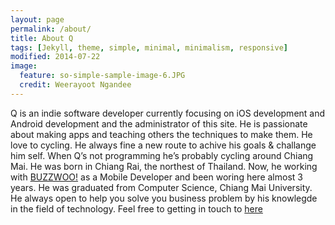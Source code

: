 ```yaml
---
layout: page
permalink: /about/
title: About Q
tags: [Jekyll, theme, simple, minimal, minimalism, responsive]
modified: 2014-07-22
image:
  feature: so-simple-sample-image-6.JPG
  credit: Weerayoot Ngandee
---
```


Q is an indie software developer currently focusing on iOS development and Android development and the administrator of this site. He is passionate about making apps and teaching others the techniques to make them. He love to cycling. He always fine a new route to achive his goals & challange him self. When Q’s not programming he’s probably cycling around Chiang Mai. He was born in Chiang Rai, the northest of Thailand. Now, he working with [BUZZWOO!](http://www.buzzwoo.de/) as a Mobile Developer and been woring here almost 3 years. He was graduated from Computer Science, Chiang Mai University. He always open to help you solve you business problem by his knowlegde in the field of technology. Feel free to getting in touch to [here](mailto:weerayoot.ngandee@gmail.com)
<!-- Looking for a simple, responsive, theme for your Jekyll powered blog? Well look no further. Here be **So Simple Theme**, the followup to [**Minimal Mistakes**](http://mmistakes.github.io/minimal-mistakes) --- by designer slash illustrator [Michael Rose](http://mademistakes). -->

<!-- ## So Simple Theme is all about:

* Responsive templates. Looking good on mobile, tablet, and desktop.
* Gracefully degrading in older browsers. Compatible with Internet Explorer 9+ and all modern browsers.
* Minimal embellishments and subtle animations. 
* Readable typography to make your words shine.
* Support for large images to call out your favorite posts.
* Disqus comments if you choose to enable.
* Simple and clear permalink structure[^1].
* Tags for [Open Graph](https://developers.facebook.com/docs/opengraph/) and [Twitter Cards](https://dev.twitter.com/docs/cards) for a better social sharing experience.
* Vanilla [custom 404 page]({{ site.url }}/404.html) to get you started.
* Stylesheets for Pygments and Coderay [syntax highlighting](http://mmistakes.github.io/articles/so-simple-theme/code-highlighting-post/) to make your code examples look snazzy.
* Simple search that overlays results based on post title.
* [Grunt build script]({{ site.url }}/theme-setup/index.html#theme-development) for easier theme development.
* [Sitemap](https://github.com/mmistakes/so-simple-theme/blob/master/sitemap.xml) for search engines -->

<!-- <a markdown="0" href="{{ site.url }}/theme-setup" class="btn">Install Minimal Mistakes Theme</a>

[^1]: Example: *domain.com/category-name/post-title* -->